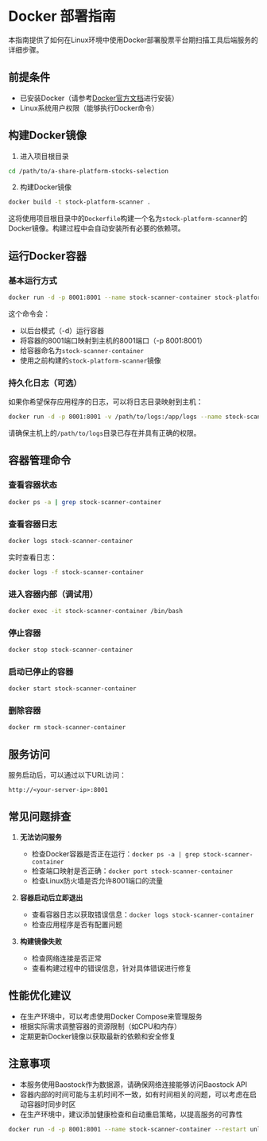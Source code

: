 # Docker 部署指南

本指南提供了如何在Linux环境中使用Docker部署股票平台期扫描工具后端服务的详细步骤。

## 前提条件

- 已安装Docker（请参考[Docker官方文档](https://docs.docker.com/engine/install/)进行安装）
- Linux系统用户权限（能够执行Docker命令）

## 构建Docker镜像

1. 进入项目根目录

```bash
cd /path/to/a-share-platform-stocks-selection
```

2. 构建Docker镜像

```bash
docker build -t stock-platform-scanner .
```

这将使用项目根目录中的`Dockerfile`构建一个名为`stock-platform-scanner`的Docker镜像。构建过程中会自动安装所有必要的依赖项。

## 运行Docker容器

### 基本运行方式

```bash
docker run -d -p 8001:8001 --name stock-scanner-container stock-platform-scanner
```

这个命令会：
- 以后台模式（-d）运行容器
- 将容器的8001端口映射到主机的8001端口（-p 8001:8001）
- 给容器命名为`stock-scanner-container`
- 使用之前构建的`stock-platform-scanner`镜像

### 持久化日志（可选）

如果你希望保存应用程序的日志，可以将日志目录映射到主机：

```bash
docker run -d -p 8001:8001 -v /path/to/logs:/app/logs --name stock-scanner-container stock-platform-scanner
```

请确保主机上的`/path/to/logs`目录已存在并具有正确的权限。

## 容器管理命令

### 查看容器状态

```bash
docker ps -a | grep stock-scanner-container
```

### 查看容器日志

```bash
docker logs stock-scanner-container
```

实时查看日志：

```bash
docker logs -f stock-scanner-container
```

### 进入容器内部（调试用）

```bash
docker exec -it stock-scanner-container /bin/bash
```

### 停止容器

```bash
docker stop stock-scanner-container
```

### 启动已停止的容器

```bash
docker start stock-scanner-container
```

### 删除容器

```bash
docker rm stock-scanner-container
```

## 服务访问

服务启动后，可以通过以下URL访问：

```
http://<your-server-ip>:8001
```

## 常见问题排查

1. **无法访问服务**
   - 检查Docker容器是否正在运行：`docker ps -a | grep stock-scanner-container`
   - 检查端口映射是否正确：`docker port stock-scanner-container`
   - 检查Linux防火墙是否允许8001端口的流量

2. **容器启动后立即退出**
   - 查看容器日志以获取错误信息：`docker logs stock-scanner-container`
   - 检查应用程序是否有配置问题

3. **构建镜像失败**
   - 检查网络连接是否正常
   - 查看构建过程中的错误信息，针对具体错误进行修复

## 性能优化建议

- 在生产环境中，可以考虑使用Docker Compose来管理服务
- 根据实际需求调整容器的资源限制（如CPU和内存）
- 定期更新Docker镜像以获取最新的依赖和安全修复

## 注意事项

- 本服务使用Baostock作为数据源，请确保网络连接能够访问Baostock API
- 容器内部的时间可能与主机时间不一致，如有时间相关的问题，可以考虑在启动容器时同步时区
- 在生产环境中，建议添加健康检查和自动重启策略，以提高服务的可靠性

```bash
docker run -d -p 8001:8001 --name stock-scanner-container --restart unless-stopped stock-platform-scanner
```